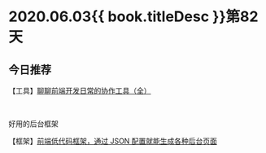 # 2020.06.03{{ book.titleDesc }}第82天

## 今日推荐

【工具】[聊聊前端开发日常的协作工具（全）](https://juejin.im/post/5ed37b57518825434c3d9677)

<br />

好用的后台框架

【框架】[前端低代码框架，通过 JSON 配置就能生成各种后台页面](https://baidu.github.io/amis/docs/getting-started)


